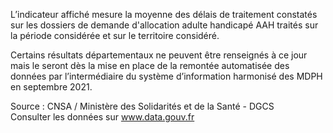 <p>
L’indicateur affiché mesure la moyenne des délais de traitement constatés sur les dossiers de demande d'allocation adulte handicapé AAH traités sur la période considérée et sur le territoire considéré.

Certains résultats départementaux ne peuvent être renseignés à ce jour mais le seront dès la mise en place de la remontée automatisée des données par l’intermédiaire du système d’information harmonisé des MDPH en septembre 2021.
</p>
<p class="font-italic body-2">Source : CNSA / Ministère des Solidarités et de la Santé - DGCS <br> Consulter les données sur <a target="_blank" href="https://www.data.gouv.fr/fr/datasets/barometre-des-resultats-de-laction-publique/">www.data.gouv.fr</a></p>
